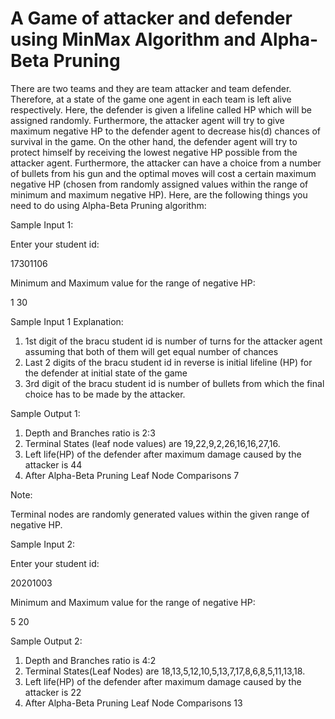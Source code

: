 # A Game of attacker and defender using MinMax Algorithm and Alpha-Beta Pruning

There are two teams and they are team attacker and team defender. Therefore, at a state of the game one agent in each team is left alive respectively. Here, the defender is given a lifeline called HP which will be assigned randomly. Furthermore, the attacker agent will try to give maximum negative HP to the defender agent to decrease his(d) chances of survival in the game. On the other hand, the defender agent will try to protect himself by receiving the lowest negative HP possible from the attacker agent. Furthermore, the attacker can have a choice from a number of bullets from his gun and the optimal moves will cost a certain maximum negative HP (chosen from randomly assigned values within the range of minimum and maximum negative HP). Here, are the following things you need to do using Alpha-Beta Pruning algorithm:

Sample Input 1:

Enter your student id:

17301106

Minimum and Maximum value for the range of negative HP:

1 30

Sample Input 1 Explanation:

1. 1st digit of the bracu student id is number of turns for the attacker agent assuming that both of them will get equal number of chances
2. Last 2 digits of the bracu student id in reverse is initial lifeline (HP) for the defender at initial state of the game
3. 3rd digit of the bracu student id is number of bullets from which the final choice has to be made by the attacker.

Sample Output 1:

1. Depth and Branches ratio is 2:3
2. Terminal States (leaf node values) are 19,22,9,2,26,16,16,27,16.
3. Left life(HP) of the defender after maximum damage caused by the attacker is 44
4. After Alpha-Beta Pruning Leaf Node Comparisons 7

Note:

Terminal nodes are randomly generated values within the given range of negative HP.

Sample Input 2:

Enter your student id:

20201003

Minimum and Maximum value for the range of negative HP:

5 20

Sample Output 2:

1. Depth and Branches ratio is 4:2
2. Terminal States(Leaf Nodes) are 18,13,5,12,10,5,13,7,17,8,6,8,5,11,13,18.
3. Left life(HP) of the defender after maximum damage caused by the attacker is 22
4. After Alpha-Beta Pruning Leaf Node Comparisons 13
